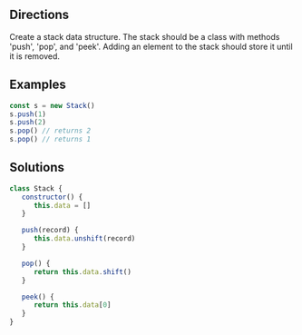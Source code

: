 ## Directions

Create a stack data structure. The stack should be a class with methods 'push', 'pop', and 'peek'. Adding an element to the stack should store it until it is removed.

## Examples

```js
const s = new Stack()
s.push(1)
s.push(2)
s.pop() // returns 2
s.pop() // returns 1
```

## Solutions

```js
class Stack {
   constructor() {
      this.data = []
   }

   push(record) {
      this.data.unshift(record)
   }

   pop() {
      return this.data.shift()
   }

   peek() {
      return this.data[0]
   }
}
```
